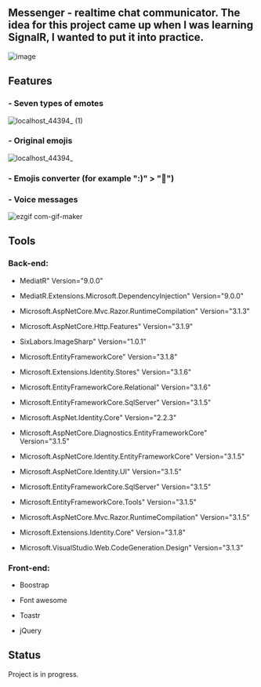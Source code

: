 ## Messenger - realtime chat communicator. The idea for this project came up when I was learning SignalR, I wanted to put it into practice.

![image](https://user-images.githubusercontent.com/52860350/98403497-5b478200-2069-11eb-876a-3d2ddb9f8284.png)

## Features

### - Seven types of emotes <br>
![localhost_44394_ (1)](https://user-images.githubusercontent.com/52860350/98682836-a8c33800-2364-11eb-8c92-fae8f0307f4a.png)


### - Original emojis <br>
![localhost_44394_](https://user-images.githubusercontent.com/52860350/98682277-086d1380-2364-11eb-8471-fe4c034ded13.png)

### - Emojis converter (for example ":)" > "🙂")

### - Voice messages <br>
![ezgif com-gif-maker](https://user-images.githubusercontent.com/52860350/98684180-289dd200-2366-11eb-8d87-6d236a1a4ce8.gif)
 
## Tools

### Back-end:
* MediatR" Version="9.0.0"

* MediatR.Extensions.Microsoft.DependencyInjection" Version="9.0.0"

* Microsoft.AspNetCore.Mvc.Razor.RuntimeCompilation" Version="3.1.3"

* Microsoft.AspNetCore.Http.Features" Version="3.1.9"

* SixLabors.ImageSharp" Version="1.0.1"

* Microsoft.EntityFrameworkCore" Version="3.1.8"

* Microsoft.Extensions.Identity.Stores" Version="3.1.6"

* Microsoft.EntityFrameworkCore.Relational" Version="3.1.6"

* Microsoft.EntityFrameworkCore.SqlServer" Version="3.1.5"

* Microsoft.AspNet.Identity.Core" Version="2.2.3"

* Microsoft.AspNetCore.Diagnostics.EntityFrameworkCore" Version="3.1.5"

* Microsoft.AspNetCore.Identity.EntityFrameworkCore" Version="3.1.5"

* Microsoft.AspNetCore.Identity.UI" Version="3.1.5"

* Microsoft.EntityFrameworkCore.SqlServer" Version="3.1.5"

* Microsoft.EntityFrameworkCore.Tools" Version="3.1.5"

* Microsoft.AspNetCore.Mvc.Razor.RuntimeCompilation" Version="3.1.5"

* Microsoft.Extensions.Identity.Core" Version="3.1.8"

* Microsoft.VisualStudio.Web.CodeGeneration.Design" Version="3.1.3"


### Front-end:

* Boostrap 

* Font awesome

* Toastr

* jQuery
 
## Status
Project is in progress.
 
 


